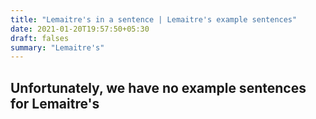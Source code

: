 ```yaml
---
title: "Lemaitre's in a sentence | Lemaitre's example sentences"
date: 2021-01-20T19:57:50+05:30
draft: falses
summary: "Lemaitre's"
---
```

## Unfortunately, we have no example sentences for Lemaitre's                 

